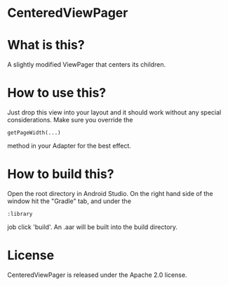 CenteredViewPager
=======

# What is this?
A slightly modified ViewPager that centers its children.

# How to use this?
Just drop this view into your layout and it should work without any special considerations. Make sure you override the 
```
getPageWidth(...)
```
method in your Adapter for the best effect.
# How to build this?
Open the root directory in Android Studio. On the right hand side of the window hit the "Gradle" tab, and under the 
```
:library
```
job click 'build'. An .aar will be built into the build directory.

# License
CenteredViewPager is released under the Apache 2.0 license.
